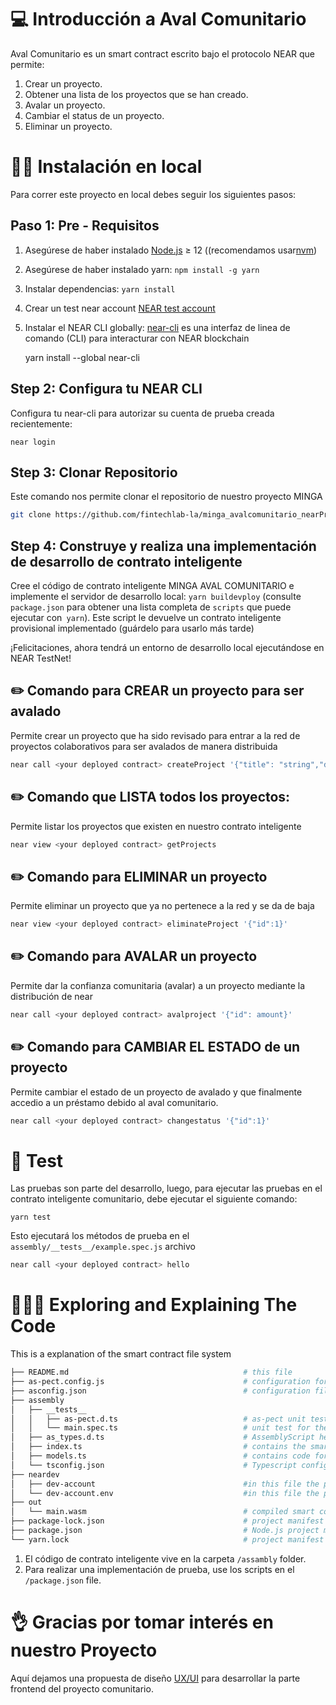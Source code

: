 💻 Introducción a Aval Comunitario
==================

 Aval Comunitario es un smart contract escrito bajo el protocolo NEAR que permite:
 
 1. Crear un proyecto.
 2. Obtener una lista de los proyectos que se han creado.
 3. Avalar un proyecto.
 4. Cambiar el status de un proyecto.
 5. Eliminar un proyecto.
 

👨‍💻 Instalación en local
===========

Para correr este proyecto en local debes seguir los siguientes pasos:


Paso 1: Pre - Requisitos
------------------------------

1. Asegúrese de haber instalado [Node.js] ≥ 12 ((recomendamos usar[nvm])
2. Asegúrese de haber instalado yarn: `npm install -g yarn`
3. Instalar dependencias: `yarn install`
4. Crear un test near account [NEAR test account]
5. Instalar el NEAR CLI globally: [near-cli] es una interfaz de linea de comando (CLI) para interacturar con NEAR blockchain

    yarn install --global near-cli

Step 2: Configura tu NEAR CLI
-------------------------------

Configura tu near-cli para autorizar su cuenta de prueba creada recientemente:

    near login
    
Step 3: Clonar Repositorio
-------------------------------    

Este comando nos permite clonar el repositorio de nuestro proyecto MINGA

```bash
git clone https://github.com/fintechlab-la/minga_avalcomunitario_nearProtocol.git
```

Step 4: Construye y realiza una implementación de desarrollo de contrato inteligente 
------------------------------------------------------------------------------------

Cree el código de contrato inteligente MINGA AVAL COMUNITARIO e implemente el servidor de desarrollo local: `yarn buildevploy` (consulte` package.json` para
obtener una lista completa de `scripts` que puede ejecutar con` yarn`). Este script le devuelve un contrato inteligente provisional implementado (guárdelo para
usarlo más tarde)


¡Felicitaciones, ahora tendrá un entorno de desarrollo local ejecutándose en NEAR TestNet!


✏️ Comando para CREAR un proyecto para ser avalado
-----------------------------------------------

Permite crear un proyecto que ha sido revisado para entrar a la red de proyectos colaborativos para ser avalados de manera distribuida

```bash
near call <your deployed contract> createProject '{"title": "string","description":"string"}' 
```

✏️ Comando que LISTA todos los proyectos:
--------------------------------------------

Permite listar los proyectos que existen en nuestro contrato inteligente

```bash
near view <your deployed contract> getProjects
```

✏️ Comando para ELIMINAR un proyecto
--------------------------------------------

Permite eliminar un proyecto que ya no pertenece a la red y se da de baja

```bash
near view <your deployed contract> eliminateProject '{"id":1}'
``` 

✏️ Comando para AVALAR un proyecto
--------------------------------------------

Permite dar la confianza comunitaria (avalar) a un proyecto mediante la distribución de near

```bash
near call <your deployed contract> avalproject '{"id": amount}'
```

✏️ Comando para CAMBIAR EL ESTADO de un proyecto
------------------------------------------------

Permite cambiar el estado de un proyecto de avalado y que finalmente accedio a un préstamo debido al aval comunitario.

```bash
near call <your deployed contract> changestatus '{"id":1}'
``` 

🤖 Test 
==================

Las pruebas son parte del desarrollo, luego, para ejecutar las pruebas en el contrato inteligente comunitario, debe ejecutar el siguiente comando:

    yarn test


Esto ejecutará los métodos de prueba en el `assembly/__tests__/example.spec.js` archivo


```bash
near call <your deployed contract> hello  
```


👩🏼‍🏫 Exploring and Explaining The Code 
====================================
This is a explanation of the smart contract file system

```bash
├── README.md                                       # this file
├── as-pect.config.js                               # configuration for as-pect (AssemblyScript unit testing)
├── asconfig.json                                   # configuration file for Assemblyscript compiler
├── assembly
│   ├── __tests__
│   │   ├── as-pect.d.ts                            # as-pect unit testing headers for type hints
│   │   └── main.spec.ts                            # unit test for the contract
│   ├── as_types.d.ts                               # AssemblyScript headers for type hint
│   ├── index.ts                                    # contains the smart contract code
│   ├── models.ts                                   # contains code for the models accesible to the smart contract
│   └── tsconfig.json                               # Typescript configuration file
├── neardev
│   ├── dev-account                                 #in this file the provisional deploy smart contract account is saved
│   └── dev-account.env                             #in this file the provisional deploy smart contract account is saved like a environment variable                             
├── out
│   └── main.wasm                                   # compiled smart contract code using to deploy
├── package-lock.json                               # project manifest lock version
├── package.json                                    # Node.js project manifest (scripts and dependencies)
└── yarn.lock                                       # project manifest lock version
```
1. El código de contrato inteligente vive en la carpeta `/assambly` folder.
2. Para realizar una implementación de prueba, use los scripts en el `/package.json` file.



👌 Gracias por tomar interés en nuestro Proyecto
==============================================

Aquí dejamos una propuesta de diseño [UX/UI] para desarrollar la parte frontend del proyecto comunitario. 


  [create-near-app]: https://github.com/near/create-near-app
  [Node.js]: https://nodejs.org/en/download/package-manager/
  [NEAR accounts]: https://docs.near.org/docs/concepts/account
  [NEAR Wallet]: https://wallet.testnet.near.org/
  [near-cli]: https://github.com/near/near-cli
  [NEAR test account]: https://docs.near.org/docs/develop/basics/create-account#creating-a-testnet-account
  [nvm]: https://github.com/nvm-sh/nvm
  [UX/UI]: https://www.figma.com/proto/0dZLC0WI1eVsfjeKu3T8J8/Garant%C3%ADzame?node-id=2%3A8&scaling=scale-down-width&page-id=0%3A1&starting-point-node-id=2%3A8
